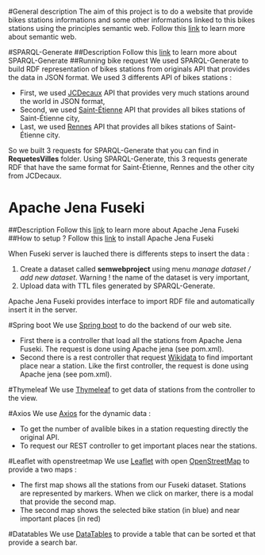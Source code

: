 #General description
The aim of this project is to do a website that provide bikes stations informations and some other informations linked to this bikes stations using the principles semantic web. Follow this [link](https://en.wikipedia.org/wiki/Semantic_Web) to learn more about semantic web.

#SPARQL-Generate
##Description
Follow this [link](https://ci.mines-stetienne.fr/sparql-generate/) to learn more about SPARQL-Generate
##Running bike request
We used SPARQL-Generate to build RDF representation of bikes stations from originals API that provides the data in JSON format. We used 3 differents API of bikes stations :

* First, we used [JCDecaux](https://developer.jcdecaux.com/#/opendata/vls?page=getstarted) API that provides very much stations around the world in JSON format,
* Second, we used [Saint-Étienne](https://saint-etienne-gbfs.klervi.net/gbfs/en/station_information.json) API that provides all bikes stations of Saint-Étienne city,
* Last, we used [Rennes](https://data.rennesmetropole.fr/api/records/1.0/search/?dataset=etat-des-stations-le-velo-star-en-temps-reel) API that provides all bikes stations of Saint-Étienne city.

So we built 3 requests for SPARQL-Generate that you can find in **RequetesVilles** folder. Using SPARQL-Generate, this 3 requests generate RDF that have the same format for Saint-Étienne, Rennes and the other city from JCDecaux.

# Apache Jena Fuseki
##Description
Follow this [link](https://jena.apache.org/index.html) to learn more about Apache Jena Fuseki
##How to setup ?
Follow this [link](https://jena.apache.org/download/index.cgi) to install Apache Jena Fuseki

When Fuseki server is lauched there is differents steps to insert the data :

1. Create a dataset called **semwebproject** using menu *manage dataset / add new dataset*. Warning ! the name of the dataset is very important,
2. Upload data with TTL files generated by SPARQL-Generate.


Apache Jena Fuseki provides interface to import RDF file and automatically insert it in the server.

#Spring boot
We use [Spring boot](https://spring.io/projects/spring-boot) to do the backend of our web site.

* First there is a controller that load all the stations from Apache Jena Fuseki. The request is done using Apache jena (see pom.xml).
* Second there is a rest controller that request [Wikidata](https://www.wikidata.org/wiki/Wikidata:Main_Page) to find important place near a station. Like the first controller, the request is done using Apache jena (see pom.xml).

#Thymeleaf
We use [Thymeleaf](https://www.thymeleaf.org/) to get data of stations from the controller to the view.

#Axios
We use [Axios](https://github.com/axios/axios) for the dynamic data :
* To get the number of avalible bikes in a station requesting directly the original API.
* To request our REST controller to get important places near the stations.

#Leaflet with openstreetmap
We use [Leaflet](https://leafletjs.com/) with open [OpenStreetMap](https://www.openstreetmap.fr/) to provide a two maps :
* The first map shows all the stations from our Fuseki dataset. Stations are represented by markers. When we click on  marker, there is a modal that provide the second map.
* The second map shows the selected bike station (in blue) and near important places (in red)

#Datatables
We use [DataTables](https://datatables.net/) to provide a table that can be sorted et that provide a search bar.
